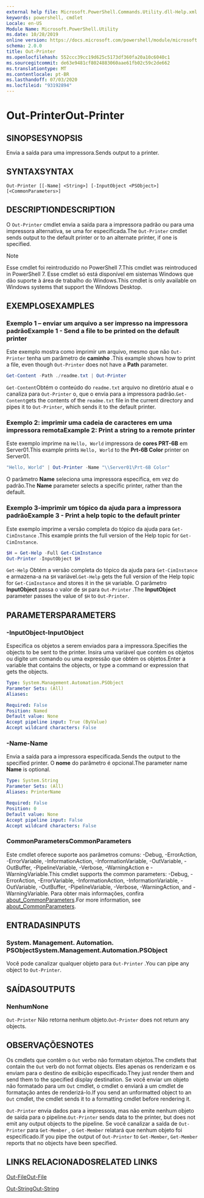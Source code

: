 ```yaml
---
external help file: Microsoft.PowerShell.Commands.Utility.dll-Help.xml
keywords: powershell, cmdlet
Locale: en-US
Module Name: Microsoft.PowerShell.Utility
ms.date: 10/28/2019
online version: https://docs.microsoft.com/powershell/module/microsoft.powershell.utility/out-printer?view=powershell-7&WT.mc_id=ps-gethelp
schema: 2.0.0
title: Out-Printer
ms.openlocfilehash: 552ccc39cc19d625c5173df360fa20a10c6040c1
ms.sourcegitcommit: de63e9481cf8024883060aae61fb02c59c2de662
ms.translationtype: MT
ms.contentlocale: pt-BR
ms.lasthandoff: 07/03/2020
ms.locfileid: "93192894"
---
```

# <span data-ttu-id="2e3c3-103">Out-Printer</span><span class="sxs-lookup"><span data-stu-id="2e3c3-103">Out-Printer</span></span>

## <span data-ttu-id="2e3c3-104">SINOPSE</span><span class="sxs-lookup"><span data-stu-id="2e3c3-104">SYNOPSIS</span></span>
<span data-ttu-id="2e3c3-105">Envia a saída para uma impressora.</span><span class="sxs-lookup"><span data-stu-id="2e3c3-105">Sends output to a printer.</span></span>

## <span data-ttu-id="2e3c3-106">SYNTAX</span><span class="sxs-lookup"><span data-stu-id="2e3c3-106">SYNTAX</span></span>

```
Out-Printer [[-Name] <String>] [-InputObject <PSObject>] [<CommonParameters>]
```

## <span data-ttu-id="2e3c3-107">DESCRIPTION</span><span class="sxs-lookup"><span data-stu-id="2e3c3-107">DESCRIPTION</span></span>

<span data-ttu-id="2e3c3-108">O `Out-Printer` cmdlet envia a saída para a impressora padrão ou para uma impressora alternativa, se uma for especificada.</span><span class="sxs-lookup"><span data-stu-id="2e3c3-108">The `Out-Printer` cmdlet sends output to the default printer or to an alternate printer, if one is specified.</span></span>

> [!NOTE]
> <span data-ttu-id="2e3c3-109">Esse cmdlet foi reintroduzido no PowerShell 7.</span><span class="sxs-lookup"><span data-stu-id="2e3c3-109">This cmdlet was reintroduced in PowerShell 7.</span></span> <span data-ttu-id="2e3c3-110">Esse cmdlet só está disponível em sistemas Windows que dão suporte à área de trabalho do Windows.</span><span class="sxs-lookup"><span data-stu-id="2e3c3-110">This cmdlet is only available on Windows systems that support the Windows Desktop.</span></span>

## <span data-ttu-id="2e3c3-111">EXEMPLOS</span><span class="sxs-lookup"><span data-stu-id="2e3c3-111">EXAMPLES</span></span>

### <span data-ttu-id="2e3c3-112">Exemplo 1 – enviar um arquivo a ser impresso na impressora padrão</span><span class="sxs-lookup"><span data-stu-id="2e3c3-112">Example 1 - Send a file to be printed on the default printer</span></span>

<span data-ttu-id="2e3c3-113">Este exemplo mostra como imprimir um arquivo, mesmo que não `Out-Printer` tenha um parâmetro de **caminho** .</span><span class="sxs-lookup"><span data-stu-id="2e3c3-113">This example shows how to print a file, even though `Out-Printer` does not have a **Path** parameter.</span></span>

```powershell
Get-Content -Path ./readme.txt | Out-Printer
```

<span data-ttu-id="2e3c3-114">`Get-Content`Obtém o conteúdo do `readme.txt` arquivo no diretório atual e o canaliza para `Out-Printer` o, que o envia para a impressora padrão.</span><span class="sxs-lookup"><span data-stu-id="2e3c3-114">`Get-Content`gets the contents of the `readme.txt` file in the current directory and pipes it to `Out-Printer`, which sends it to the default printer.</span></span>

### <span data-ttu-id="2e3c3-115">Exemplo 2: imprimir uma cadeia de caracteres em uma impressora remota</span><span class="sxs-lookup"><span data-stu-id="2e3c3-115">Example 2: Print a string to a remote printer</span></span>

<span data-ttu-id="2e3c3-116">Este exemplo imprime na `Hello, World` impressora de **cores PRT-6B** em Server01.</span><span class="sxs-lookup"><span data-stu-id="2e3c3-116">This example prints `Hello, World` to the **Prt-6B Color** printer on Server01.</span></span>

```powershell
"Hello, World" | Out-Printer -Name "\\Server01\Prt-6B Color"
```

<span data-ttu-id="2e3c3-117">O parâmetro **Name** seleciona uma impressora específica, em vez do padrão.</span><span class="sxs-lookup"><span data-stu-id="2e3c3-117">The **Name** parameter selects a specific printer, rather than the default.</span></span>

### <span data-ttu-id="2e3c3-118">Exemplo 3-imprimir um tópico da ajuda para a impressora padrão</span><span class="sxs-lookup"><span data-stu-id="2e3c3-118">Example 3 - Print a help topic to the default printer</span></span>

<span data-ttu-id="2e3c3-119">Este exemplo imprime a versão completa do tópico da ajuda para `Get-CimInstance` .</span><span class="sxs-lookup"><span data-stu-id="2e3c3-119">This example prints the full version of the Help topic for `Get-CimInstance`.</span></span>

```powershell
$H = Get-Help -Full Get-CimInstance
Out-Printer -InputObject $H
```

<span data-ttu-id="2e3c3-120">`Get-Help` Obtém a versão completa do tópico da ajuda para `Get-CimInstance` e armazena-a na `$H` variável.</span><span class="sxs-lookup"><span data-stu-id="2e3c3-120">`Get-Help` gets the full version of the Help topic for `Get-CimInstance` and stores it in the `$H` variable.</span></span> <span data-ttu-id="2e3c3-121">O parâmetro **InputObject** passa o valor de `$H` para `Out-Printer` .</span><span class="sxs-lookup"><span data-stu-id="2e3c3-121">The **InputObject** parameter passes the value of `$H` to `Out-Printer`.</span></span>

## <span data-ttu-id="2e3c3-122">PARAMETERS</span><span class="sxs-lookup"><span data-stu-id="2e3c3-122">PARAMETERS</span></span>

### <span data-ttu-id="2e3c3-123">-InputObject</span><span class="sxs-lookup"><span data-stu-id="2e3c3-123">-InputObject</span></span>

<span data-ttu-id="2e3c3-124">Especifica os objetos a serem enviados para a impressora.</span><span class="sxs-lookup"><span data-stu-id="2e3c3-124">Specifies the objects to be sent to the printer.</span></span> <span data-ttu-id="2e3c3-125">Insira uma variável que contém os objetos ou digite um comando ou uma expressão que obtém os objetos.</span><span class="sxs-lookup"><span data-stu-id="2e3c3-125">Enter a variable that contains the objects, or type a command or expression that gets the objects.</span></span>

```yaml
Type: System.Management.Automation.PSObject
Parameter Sets: (All)
Aliases:

Required: False
Position: Named
Default value: None
Accept pipeline input: True (ByValue)
Accept wildcard characters: False
```

### <span data-ttu-id="2e3c3-126">-Name</span><span class="sxs-lookup"><span data-stu-id="2e3c3-126">-Name</span></span>

<span data-ttu-id="2e3c3-127">Envia a saída para a impressora especificada.</span><span class="sxs-lookup"><span data-stu-id="2e3c3-127">Sends the output to the specified printer.</span></span> <span data-ttu-id="2e3c3-128">O **nome** do parâmetro é opcional.</span><span class="sxs-lookup"><span data-stu-id="2e3c3-128">The parameter name **Name** is optional.</span></span>

```yaml
Type: System.String
Parameter Sets: (All)
Aliases: PrinterName

Required: False
Position: 0
Default value: None
Accept pipeline input: False
Accept wildcard characters: False
```

### <span data-ttu-id="2e3c3-129">CommonParameters</span><span class="sxs-lookup"><span data-stu-id="2e3c3-129">CommonParameters</span></span>

<span data-ttu-id="2e3c3-130">Este cmdlet oferece suporte aos parâmetros comuns: -Debug, -ErrorAction, -ErrorVariable, -InformationAction, -InformationVariable, -OutVariable, -OutBuffer, -PipelineVariable, -Verbose, -WarningAction e -WarningVariable.</span><span class="sxs-lookup"><span data-stu-id="2e3c3-130">This cmdlet supports the common parameters: -Debug, -ErrorAction, -ErrorVariable, -InformationAction, -InformationVariable, -OutVariable, -OutBuffer, -PipelineVariable, -Verbose, -WarningAction, and -WarningVariable.</span></span> <span data-ttu-id="2e3c3-131">Para obter mais informações, confira [about_CommonParameters](https://go.microsoft.com/fwlink/?LinkID=113216).</span><span class="sxs-lookup"><span data-stu-id="2e3c3-131">For more information, see [about_CommonParameters](https://go.microsoft.com/fwlink/?LinkID=113216).</span></span>

## <span data-ttu-id="2e3c3-132">ENTRADAS</span><span class="sxs-lookup"><span data-stu-id="2e3c3-132">INPUTS</span></span>

### <span data-ttu-id="2e3c3-133">System. Management. Automation. PSObject</span><span class="sxs-lookup"><span data-stu-id="2e3c3-133">System.Management.Automation.PSObject</span></span>

<span data-ttu-id="2e3c3-134">Você pode canalizar qualquer objeto para `Out-Printer` .</span><span class="sxs-lookup"><span data-stu-id="2e3c3-134">You can pipe any object to `Out-Printer`.</span></span>

## <span data-ttu-id="2e3c3-135">SAÍDAS</span><span class="sxs-lookup"><span data-stu-id="2e3c3-135">OUTPUTS</span></span>

### <span data-ttu-id="2e3c3-136">Nenhum</span><span class="sxs-lookup"><span data-stu-id="2e3c3-136">None</span></span>

<span data-ttu-id="2e3c3-137">`Out-Printer` Não retorna nenhum objeto.</span><span class="sxs-lookup"><span data-stu-id="2e3c3-137">`Out-Printer` does not return any objects.</span></span>

## <span data-ttu-id="2e3c3-138">OBSERVAÇÕES</span><span class="sxs-lookup"><span data-stu-id="2e3c3-138">NOTES</span></span>

<span data-ttu-id="2e3c3-139">Os cmdlets que contêm o `Out` verbo não formatam objetos.</span><span class="sxs-lookup"><span data-stu-id="2e3c3-139">The cmdlets that contain the `Out` verb do not format objects.</span></span> <span data-ttu-id="2e3c3-140">Eles apenas os renderizam e os enviam para o destino de exibição especificado.</span><span class="sxs-lookup"><span data-stu-id="2e3c3-140">They just render them and send them to the specified display destination.</span></span> <span data-ttu-id="2e3c3-141">Se você enviar um objeto não formatado para um `Out` cmdlet, o cmdlet o enviará a um cmdlet de formatação antes de renderizá-lo.</span><span class="sxs-lookup"><span data-stu-id="2e3c3-141">If you send an unformatted object to an `Out` cmdlet, the cmdlet sends it to a formatting cmdlet before rendering it.</span></span>

<span data-ttu-id="2e3c3-142">`Out-Printer` envia dados para a impressora, mas não emite nenhum objeto de saída para o pipeline.</span><span class="sxs-lookup"><span data-stu-id="2e3c3-142">`Out-Printer` sends data to the printer, but does not emit any output objects to the pipeline.</span></span> <span data-ttu-id="2e3c3-143">Se você canalizar a saída de `Out-Printer` para `Get-Member` , o `Get-Member` relatará que nenhum objeto foi especificado.</span><span class="sxs-lookup"><span data-stu-id="2e3c3-143">If you pipe the output of `Out-Printer` to `Get-Member`, `Get-Member` reports that no objects have been specified.</span></span>

## <span data-ttu-id="2e3c3-144">LINKS RELACIONADOS</span><span class="sxs-lookup"><span data-stu-id="2e3c3-144">RELATED LINKS</span></span>

[<span data-ttu-id="2e3c3-145">Out-File</span><span class="sxs-lookup"><span data-stu-id="2e3c3-145">Out-File</span></span>](Out-File.md)

[<span data-ttu-id="2e3c3-146">Out-String</span><span class="sxs-lookup"><span data-stu-id="2e3c3-146">Out-String</span></span>](Out-String.md)

